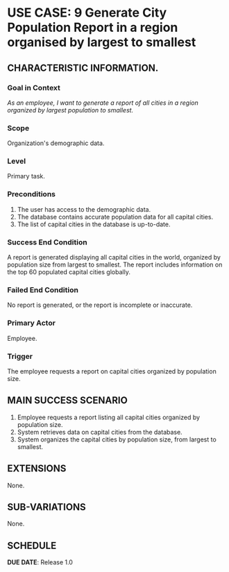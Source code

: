 # USE CASE: 9 Generate City Population Report in a region organised by largest to smallest

## CHARACTERISTIC INFORMATION.

### Goal in Context

*As an employee, I want to generate a report of all cities in a region organized by largest population to smallest.*

### Scope

Organization's demographic data.

### Level

Primary task.

### Preconditions

1. The user has access to the demographic data.
2. The database contains accurate population data for all capital cities.
3. The list of capital cities in the database is up-to-date.

### Success End Condition

A report is generated displaying all capital cities in the world, organized by population size from largest to smallest. The report includes information on the top 60 populated capital cities globally.

### Failed End Condition

No report is generated, or the report is incomplete or inaccurate.

### Primary Actor

Employee.

### Trigger

The employee requests a report on capital cities organized by population size.

## MAIN SUCCESS SCENARIO

1. Employee requests a report listing all capital cities organized by population size.
2. System retrieves data on capital cities from the database.
3. System organizes the capital cities by population size, from largest to smallest.

## EXTENSIONS

None.

## SUB-VARIATIONS

None.

## SCHEDULE

**DUE DATE**: Release 1.0
